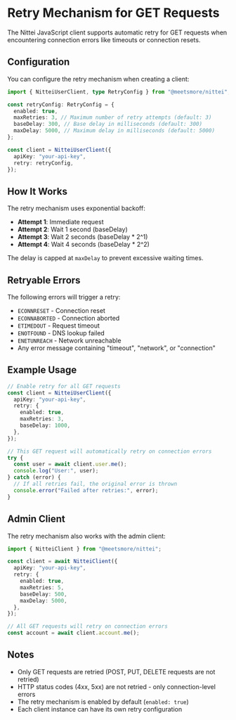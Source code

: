 # Retry Mechanism for GET Requests

The Nittei JavaScript client supports automatic retry for GET requests when encountering connection errors like timeouts or connection resets.

## Configuration

You can configure the retry mechanism when creating a client:

```typescript
import { NitteiUserClient, type RetryConfig } from "@meetsmore/nittei";

const retryConfig: RetryConfig = {
  enabled: true,
  maxRetries: 3, // Maximum number of retry attempts (default: 3)
  baseDelay: 300, // Base delay in milliseconds (default: 300)
  maxDelay: 5000, // Maximum delay in milliseconds (default: 5000)
};

const client = NitteiUserClient({
  apiKey: "your-api-key",
  retry: retryConfig,
});
```

## How It Works

The retry mechanism uses exponential backoff:

- **Attempt 1**: Immediate request
- **Attempt 2**: Wait 1 second (baseDelay)
- **Attempt 3**: Wait 2 seconds (baseDelay \* 2^1)
- **Attempt 4**: Wait 4 seconds (baseDelay \* 2^2)

The delay is capped at `maxDelay` to prevent excessive waiting times.

## Retryable Errors

The following errors will trigger a retry:

- `ECONNRESET` - Connection reset
- `ECONNABORTED` - Connection aborted
- `ETIMEDOUT` - Request timeout
- `ENOTFOUND` - DNS lookup failed
- `ENETUNREACH` - Network unreachable
- Any error message containing "timeout", "network", or "connection"

## Example Usage

```typescript
// Enable retry for all GET requests
const client = NitteiUserClient({
  apiKey: "your-api-key",
  retry: {
    enabled: true,
    maxRetries: 3,
    baseDelay: 1000,
  },
});

// This GET request will automatically retry on connection errors
try {
  const user = await client.user.me();
  console.log("User:", user);
} catch (error) {
  // If all retries fail, the original error is thrown
  console.error("Failed after retries:", error);
}
```

## Admin Client

The retry mechanism also works with the admin client:

```typescript
import { NitteiClient } from "@meetsmore/nittei";

const client = await NitteiClient({
  apiKey: "your-api-key",
  retry: {
    enabled: true,
    maxRetries: 5,
    baseDelay: 500,
    maxDelay: 5000,
  },
});

// All GET requests will retry on connection errors
const account = await client.account.me();
```

## Notes

- Only GET requests are retried (POST, PUT, DELETE requests are not retried)
- HTTP status codes (4xx, 5xx) are not retried - only connection-level errors
- The retry mechanism is enabled by default (`enabled: true`)
- Each client instance can have its own retry configuration
